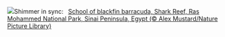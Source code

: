 ![](https://www.bing.com/th?id=OHR.BlackfinBarracuda_EN-US1227116811_UHD.jpg&w=1000)Shimmer in sync:&nbsp;&ensp;[School of blackfin barracuda, Shark Reef, Ras Mohammed National Park, Sinai Peninsula, Egypt (© Alex Mustard/Nature Picture Library)](https://www.bing.com/th?id=OHR.BlackfinBarracuda_EN-US1227116811_UHD.jpg)
<br><br/>
